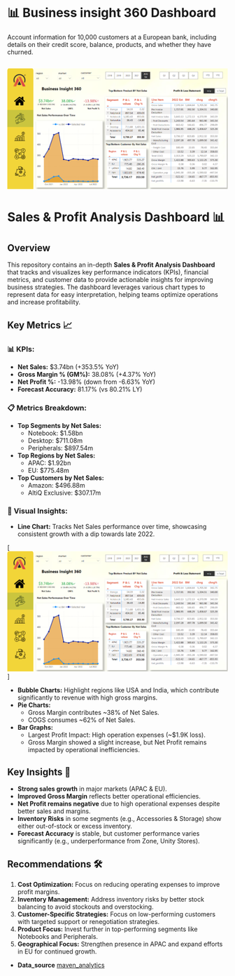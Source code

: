 # 📊 Business insight 360 Dashboard

Account information for 10,000 customers at a European bank, including details on their credit score, balance, products, and whether they have churned.

[![Power Bi Dashboard](dashboard.png)](https://app.powerbi.com/groups/me/reports/48a99c9d-29f9-4dfc-b68f-82eb10b2d9da/928eb2351511c005bd18?experience=power-bi)
---
# Sales & Profit Analysis Dashboard 📊

## Overview
This repository contains an in-depth **Sales & Profit Analysis Dashboard** that tracks and visualizes key performance indicators (KPIs), financial metrics, and customer data to provide actionable insights for improving business strategies. The dashboard leverages various chart types to represent data for easy interpretation, helping teams optimize operations and increase profitability.

## Key Metrics 📈

### 📊 **KPIs:**
- **Net Sales:** $3.74bn (+353.5% YoY)
- **Gross Margin % (GM%):** 38.08% (+4.37% YoY)
- **Net Profit %:** -13.98% (down from -6.63% YoY)
- **Forecast Accuracy:** 81.17% (vs 80.21% LY)

### 📋 **Metrics Breakdown:**
- **Top Segments by Net Sales:**
  - Notebook: $1.58bn
  - Desktop: $711.08m
  - Peripherals: $897.54m
- **Top Regions by Net Sales:**
  - APAC: $1.92bn
  - EU: $775.48m
- **Top Customers by Net Sales:**
  - Amazon: $496.88m
  - AltiQ Exclusive: $307.17m

### 🎨 **Visual Insights:**
- **Line Chart:** Tracks Net Sales performance over time, showcasing consistent growth with a dip towards late 2022.

[![Power Bi Dashboard](dashboard.png)]
- **Bubble Charts:** Highlight regions like USA and India, which contribute significantly to revenue with high gross margins.
- **Pie Charts:**
  - Gross Margin contributes ~38% of Net Sales.
  - COGS consumes ~62% of Net Sales.
- **Bar Graphs:**
  - Largest Profit Impact: High operation expenses (~$1.9K loss).
  - Gross Margin showed a slight increase, but Net Profit remains impacted by operational inefficiencies.

## Key Insights 🔑
- **Strong sales growth** in major markets (APAC & EU).
- **Improved Gross Margin** reflects better operational efficiencies.
- **Net Profit remains negative** due to high operational expenses despite better sales and margins.
- **Inventory Risks** in some segments (e.g., Accessories & Storage) show either out-of-stock or excess inventory.
- **Forecast Accuracy** is stable, but customer performance varies significantly (e.g., underperformance from Zone, Unity Stores).

## Recommendations 🛠
1. **Cost Optimization:** Focus on reducing operating expenses to improve profit margins.
2. **Inventory Management:** Address inventory risks by better stock balancing to avoid stockouts and overstocking.
3. **Customer-Specific Strategies:** Focus on low-performing customers with targeted support or renegotiation strategies.
4. **Product Focus:** Invest further in top-performing segments like Notebooks and Peripherals.
5. **Geographical Focus:** Strengthen presence in APAC and expand efforts in EU for continued growth.


- **Data_source** [maven_analytics](https://app.mavenanalytics.io/datasets?search=churn)
